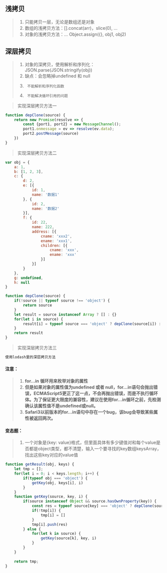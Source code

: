## 浅拷贝
>1. 只能拷贝一层，无论是数组还是对象
>2. 数组的浅拷贝方法：[].concat(arr)，slice(0), ...
>3. 对象的浅拷贝方法：...  Object.assign({}, obj1, obj2)

## 深层拷贝
>1. 对象的深拷贝，使用解析和序列化：JSON.parse(JSON.stringify(obj))
>2. 缺点：会忽略掉undefined 和 null
>3.      不能解析和序列化函数
>4.      不能解决循环引用的问题

> 实现深层拷贝方法一
````javascript
function depClone(source) {
    return new Promise(resolve => {
        const {port1, port2} = new MessageChannel();
        port1.onmessage = ev => resolve(ev.data);
        port2.postMessage(source)
    })
}
````

> 实现深层拷贝方法二
````javascript
var obj = {
    a: 1,
    b: [1, 2, 3],
    c: {
        d: 2,
        e: [{
            id: 1,
            name: '数据1'
        }, {
            id: 2,
            name: '数据2'
        }],
        f: {
            id: 22,
            name: 222,
            address: [{
                cname: 'xxx2',
                ename: 'xxx1',
                children: [{
                    cname: 'xxx',
                    ename: 'xxx'
                }]
            }]
        }
    },
    g: undefined,
    h: null
}

function depClone(source) {
    if(!source || typeof source !== 'object') {
        return source
    }
    let result = source instanceof Array ? [] : {}
    for(let i in source) {
        result[i] = typeof source === 'object' ? depClone(source[i]) : source[i]
    }
    return result
}
````

> 实现深层拷贝方法三
````javascript
使用lodash里的深层拷贝方法
````

#### 注意：
>1. **for...in 循环用来枚举对象的属性**
>2. **但是如果对象的属性值为undefined 或者 null，for...in语句会抛出错误，ECMAScript5更正了这一点，不会再抛出错误，而是不执行循环体。为了保证更大限度的兼容性，建议在使用for...in循环之前，先检测确认该属性值不是undefined或null。**
>3. **Safari3以前版本的for...in语句中存在一个bug，该bug会导致某些属性被返回两次。**

#### 变态题：
>1. 一个对象是{key: value}格式，但里面具体有多少键值对和每个value是否都是object类型，都不清楚，输入一个要寻找的key数组keysArray，找出这些key对应的value值

````javascript
function getResult(obj, keys) {
    let tmp = [];
    for(let i = 0; i < keys.length; i++) {
        if(typeof obj === 'object') {
            getKey(obj, keys[i], i)
        }
    }
    function getKey(source, key, i) {
        if(source instanceof Object && source.hasOwnProperty(key)) {
            const res = typeof source[key] === 'object' ? depClone(source[key]) : source[key];
            if(!tmp[i]) {
                tmp[i] = []
            } 
            tmp[i].push(res)
        } else {
            for(let k in source) {
                getKey(source[k], key, i)
            }
        }
    }
    
    return tmp;
}
````